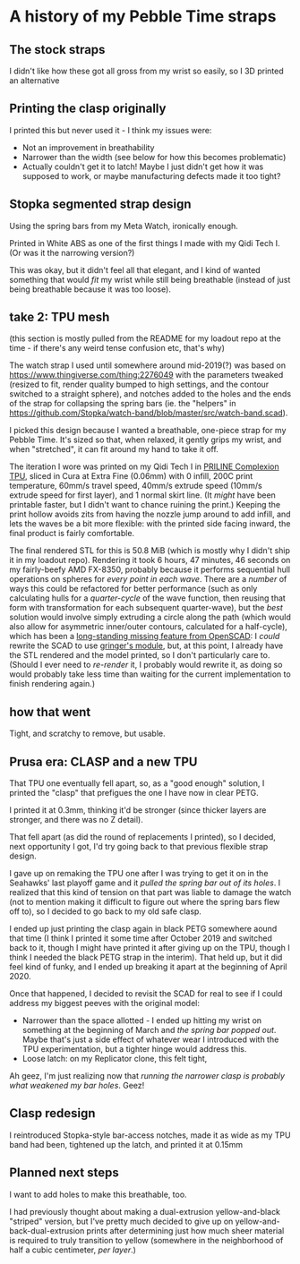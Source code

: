 # A history of my Pebble Time straps

## The stock straps

I didn't like how these got all gross from my wrist so easily, so I 3D printed an alternative

## Printing the clasp originally

I printed this but never used it - I think my issues were:

- Not an improvement in breathability
- Narrower than the width (see below for how this becomes problematic)
- Actually couldn't get it to latch! Maybe I just didn't get how it was supposed to work, or maybe manufacturing defects made it too tight?

## Stopka segmented strap design

Using the spring bars from my Meta Watch, ironically enough.

Printed in White ABS as one of the first things I made with my Qidi Tech I. (Or was it the narrowing version?)

This was okay, but it didn't feel all that elegant, and I kind of wanted something that would *fit* my wrist while still being breathable (instead of just being breathable because it was too loose).

## take 2: TPU mesh

(this section is mostly pulled from the README for my loadout repo at the time - if there's any weird tense confusion etc, that's why)

The watch strap I used until somewhere around mid-2019(?) was based on https://www.thingiverse.com/thing:2276049 with the parameters tweaked (resized to fit, render quality bumped to high settings, and the contour switched to a straight sphere), and notches added to the holes and the ends of the strap for collapsing the spring bars (ie. the "helpers" in https://github.com/Stopka/watch-band/blob/master/src/watch-band.scad).

I picked this design because I wanted a breathable, one-piece strap for my Pebble Time. It's sized so that, when relaxed, it gently grips my wrist, and when "stretched", it can fit around my hand to take it off.

The iteration I wore was printed on my Qidi Tech I in [PRILINE Complexion TPU][], sliced in Cura at Extra Fine (0.06mm) with 0 infill, 200C print temperature, 60mm/s travel speed, 40mm/s extrude speed (10mm/s extrude speed for first layer), and 1 normal skirt line. (It *might* have been printable faster, but I didn't want to chance ruining the print.) Keeping the print hollow avoids zits from having the nozzle jump around to add infill, and lets the waves be a bit more flexible: with the printed side facing inward, the final product is fairly comfortable.

[PRILINE Complexion TPU]: https://www.amazon.com/gp/product/B074DTRRXQ/

The final rendered STL for this is 50.8 MiB (which is mostly why I didn't ship it in my loadout repo). Rendering it took 6 hours, 47 minutes, 46 seconds on my fairly-beefy AMD FX-8350, probably because it performs sequential hull operations on spheres for *every point in each wave*. There are a *number* of ways this could be refactored for better performance (such as only calculating hulls for a *quarter-cycle* of the wave function, then reusing that form with transformation for each subsequent quarter-wave), but the *best* solution would involve simply extruding a circle along the path (which would also allow for asymmetric inner/outer contours, calculated for a half-cycle), which has been a [long-standing missing feature from OpenSCAD][openscad/openscad#114]: I *could* rewrite the SCAD to use [gringer's module][thing:186660], but, at this point, I already have the STL rendered and the model printed, so I don't particularly care to. (Should I ever need to *re-render* it, I probably would rewrite it, as doing so would probably take less time than waiting for the current implementation to finish rendering again.)

[openscad/openscad#114]: https://github.com/openscad/openscad/issues/114
[thing:186660]: https://www.thingiverse.com/thing:186660

## how that went

Tight, and scratchy to remove, but usable.

## Prusa era: CLASP and a new TPU

That TPU one eventually fell apart, so, as a "good enough" solution, I printed the "clasp" that prefigues the one I have now in clear PETG.

I printed it at 0.3mm, thinking it'd be stronger (since thicker layers are stronger, and there was no Z detail).

That fell apart (as did the round of replacements I printed), so I decided, next opportunity I got, I'd try going back to that previous flexible strap design.

I gave up on remaking the TPU one after I was trying to get it on in the Seahawks' last playoff game and it *pulled the spring bar out of its holes*. I realized that this kind of tension on that part was liable to damage the watch (not to mention making it difficult to figure out where the spring bars flew off to), so I decided to go back to my old safe clasp.

I ended up just printing the clasp again in black PETG somewhere aound that time (I think I printed it some time after October 2019 and switched back to it, though I might have printed it after giving up on the TPU, though I think I needed the black PETG strap in the interim). That held up, but it did feel kind of funky, and I ended up breaking it apart at the beginning of April 2020.

Once that happened, I decided to revisit the SCAD for real to see if I could address my biggest peeves with the original model:

- Narrower than the space allotted - I ended up hitting my wrist on something at the beginning of March and *the spring bar popped out*. Maybe that's just a side effect of whatever wear I introduced with the TPU experimentation, but a tighter hinge would address this.
- Loose latch: on my Replicator clone, this felt tight,

Ah geez, I'm just realizing now that *running the narrower clasp is probably what weakened my bar holes*. Geez!

## Clasp redesign

I reintroduced Stopka-style bar-access notches, made it as wide as my TPU band had been, tightened up the latch, and printed it at 0.15mm

## Planned next steps

I want to add holes to make this breathable, too.

I had previously thought about making a dual-extrusion yellow-and-black "striped" version, but I've pretty much decided to give up on yellow-and-back-dual-extrusion prints after determining just how much sheer material is required to truly transition to yellow (somewhere in the neighborhood of half a cubic centimeter, *per layer*.)
